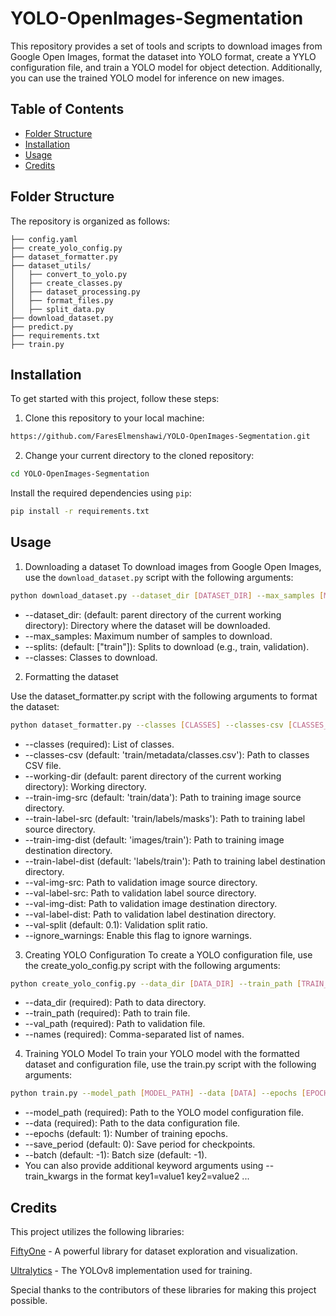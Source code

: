 # YOLO-OpenImages-Segmentation

This repository provides a set of tools and scripts to download images from Google Open Images, format the dataset into YOLO format, create a YYLO configuration file, and train a YOLO model for object detection. Additionally, you can use the trained YOLO model for inference on new images.

## Table of Contents

- [Folder Structure](#folder-structure)
- [Installation](#installation)
- [Usage](#usage)
- [Credits](#credits)


## Folder Structure

The repository is organized as follows:

```/
├── config.yaml
├── create_yolo_config.py
├── dataset_formatter.py
├── dataset_utils/
│   ├── convert_to_yolo.py
│   ├── create_classes.py
│   ├── dataset_processing.py
│   ├── format_files.py
│   ├── split_data.py
├── download_dataset.py
├── predict.py
├── requirements.txt
├── train.py
```
## Installation

To get started with this project, follow these steps:

1. Clone this repository to your local machine:

```bash 
https://github.com/FaresElmenshawi/YOLO-OpenImages-Segmentation.git
```

2. Change your current directory to the cloned repository:

```bash
cd YOLO-OpenImages-Segmentation
```

Install the required dependencies using `pip`:

```bash
pip install -r requirements.txt
```

## Usage

1. Downloading a dataset
To download images from Google Open Images, use the `download_dataset.py` script with the following arguments:

```bash
python download_dataset.py --dataset_dir [DATASET_DIR] --max_samples [MAX_SAMPLES] --splits [SPLITS] --classes [CLASSES]
```
* --dataset_dir:  (default: parent directory of the current working directory): Directory where the dataset will be downloaded.
* --max_samples: Maximum number of samples to download.
* --splits: (default: ["train"]): Splits to download (e.g., train, validation).
* --classes: Classes to download.

2. Formatting the dataset

Use the dataset_formatter.py script with the following arguments to format the dataset:

```bash
python dataset_formatter.py --classes [CLASSES] --classes-csv [CLASSES_CSV] --working-dir [WORKING_DIR] --train-img-src [TRAIN_IMG_SRC] --train-label-src [TRAIN_LABEL_SRC] --train-img-dist [TRAIN_IMG_DIST] --train-label-dist [TRAIN_LABEL_DIST] --val-img-src [VAL_IMG_SRC] --val-label-src [VAL_LABEL_SRC] --val-img-dist [VAL_IMG_DIST] --val-label-dist [VAL_LABEL_DIST] --val-split [VAL_SPLIT] --ignore_warnings
```

* --classes (required): List of classes.
* --classes-csv (default: 'train/metadata/classes.csv'): Path to classes CSV file.
* --working-dir (default: parent directory of the current working directory): Working directory.
* --train-img-src (default: 'train/data'): Path to training image source directory.
* --train-label-src (default: 'train/labels/masks'): Path to training label source directory.
* --train-img-dist (default: 'images/train'): Path to training image destination directory.
* --train-label-dist (default: 'labels/train'): Path to training label destination directory.
* --val-img-src: Path to validation image source directory.
* --val-label-src: Path to validation label source directory.
* --val-img-dist: Path to validation image destination directory.
* --val-label-dist: Path to validation label destination directory.
* --val-split (default: 0.1): Validation split ratio.
* --ignore_warnings: Enable this flag to ignore warnings.

3. Creating YOLO Configuration
To create a YOLO configuration file, use the create_yolo_config.py script with the following arguments:

```bash
python create_yolo_config.py --data_dir [DATA_DIR] --train_path [TRAIN_PATH] --val_path [VAL_PATH] --names [NAMES]
```
* --data_dir (required): Path to data directory.
* --train_path (required): Path to train file.
* --val_path (required): Path to validation file.
* --names (required): Comma-separated list of names.

4. Training YOLO Model
To train your YOLO model with the formatted dataset and configuration file, use the train.py script with the following arguments:

```bash
python train.py --model_path [MODEL_PATH] --data [DATA] --epochs [EPOCHS] --save_period [SAVE_PERIOD] --batch [BATCH] --train_kwargs [TRAIN_KWARGS]
```

* --model_path (required): Path to the YOLO model configuration file.
* --data (required): Path to the data configuration file.
* --epochs (default: 1): Number of training epochs.
* --save_period (default: 0): Save period for checkpoints.
* --batch (default: -1): Batch size (default: -1).
* You can also provide additional keyword arguments using --train_kwargs in the format key1=value1 key2=value2 ...

## Credits

This project utilizes the following libraries:

[FiftyOne](https://docs.voxel51.com/) - A powerful library for dataset exploration and visualization.

[Ultralytics](https://github.com/ultralytics/ultralytics) - The YOLOv8 implementation used for training.

Special thanks to the contributors of these libraries for making this project possible.
